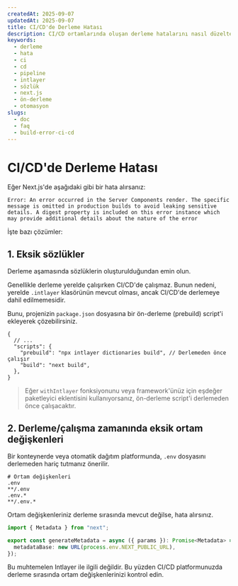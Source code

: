 ```yaml
---
createdAt: 2025-09-07
updatedAt: 2025-09-07
title: CI/CD'de Derleme Hatası
description: CI/CD ortamlarında oluşan derleme hatalarını nasıl düzelteceğinizi öğrenin.
keywords:
  - derleme
  - hata
  - ci
  - cd
  - pipeline
  - intlayer
  - sözlük
  - next.js
  - ön-derleme
  - otomasyon
slugs:
  - doc
  - faq
  - build-error-ci-cd
---
```


# CI/CD'de Derleme Hatası

Eğer Next.js'de aşağıdaki gibi bir hata alırsanız:

```text
Error: An error occurred in the Server Components render. The specific message is omitted in production builds to avoid leaking sensitive details. A digest property is included on this error instance which may provide additional details about the nature of the error
```

İşte bazı çözümler:

## 1. Eksik sözlükler

Derleme aşamasında sözlüklerin oluşturulduğundan emin olun.

Genellikle derleme yerelde çalışırken CI/CD'de çalışmaz. Bunun nedeni, yerelde `.intlayer` klasörünün mevcut olması, ancak CI/CD'de derlemeye dahil edilmemesidir.

Bunu, projenizin `package.json` dosyasına bir ön-derleme (prebuild) script'i ekleyerek çözebilirsiniz.

```json5 fileName=package.json
{
  // ...
  "scripts": {
    "prebuild": "npx intlayer dictionaries build", // Derlemeden önce çalışır
    "build": "next build",
  },
}
```

> Eğer `withIntlayer` fonksiyonunu veya framework'ünüz için eşdeğer paketleyici eklentisini kullanıyorsanız, ön-derleme script'i derlemeden önce çalışacaktır.

## 2. Derleme/çalışma zamanında eksik ortam değişkenleri

Bir konteynerde veya otomatik dağıtım platformunda, `.env` dosyasını derlemeden hariç tutmanız önerilir.

```text fileName=".gitignore veya .dockerignore"
# Ortam değişkenleri
.env
**/.env
.env.*
**/.env.*
```

Ortam değişkenleriniz derleme sırasında mevcut değilse, hata alırsınız.

```ts
import { Metadata } from "next";

export const generateMetadata = async ({ params }): Promise<Metadata> => ({
  metadataBase: new URL(process.env.NEXT_PUBLIC_URL),
});
```

Bu muhtemelen Intlayer ile ilgili değildir. Bu yüzden CI/CD platformunuzda derleme sırasında ortam değişkenlerinizi kontrol edin.
